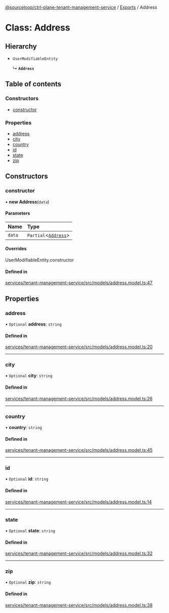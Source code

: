 [@sourceloop/ctrl-plane-tenant-management-service](../README.md) / [Exports](../modules.md) / Address

# Class: Address

## Hierarchy

- `UserModifiableEntity`

  ↳ **`Address`**

## Table of contents

### Constructors

- [constructor](Address.md#constructor)

### Properties

- [address](Address.md#address)
- [city](Address.md#city)
- [country](Address.md#country)
- [id](Address.md#id)
- [state](Address.md#state)
- [zip](Address.md#zip)

## Constructors

### constructor

• **new Address**(`data`)

#### Parameters

| Name | Type |
| :------ | :------ |
| `data` | `Partial`<[`Address`](Address.md)\> |

#### Overrides

UserModifiableEntity.constructor

#### Defined in

[services/tenant-management-service/src/models/address.model.ts:47](https://github.com/sourcefuse/arc-saas/blob/5e03dcb/services/tenant-management-service/src/models/address.model.ts#L47)

## Properties

### address

• `Optional` **address**: `string`

#### Defined in

[services/tenant-management-service/src/models/address.model.ts:20](https://github.com/sourcefuse/arc-saas/blob/5e03dcb/services/tenant-management-service/src/models/address.model.ts#L20)

___

### city

• `Optional` **city**: `string`

#### Defined in

[services/tenant-management-service/src/models/address.model.ts:26](https://github.com/sourcefuse/arc-saas/blob/5e03dcb/services/tenant-management-service/src/models/address.model.ts#L26)

___

### country

• **country**: `string`

#### Defined in

[services/tenant-management-service/src/models/address.model.ts:45](https://github.com/sourcefuse/arc-saas/blob/5e03dcb/services/tenant-management-service/src/models/address.model.ts#L45)

___

### id

• `Optional` **id**: `string`

#### Defined in

[services/tenant-management-service/src/models/address.model.ts:14](https://github.com/sourcefuse/arc-saas/blob/5e03dcb/services/tenant-management-service/src/models/address.model.ts#L14)

___

### state

• `Optional` **state**: `string`

#### Defined in

[services/tenant-management-service/src/models/address.model.ts:32](https://github.com/sourcefuse/arc-saas/blob/5e03dcb/services/tenant-management-service/src/models/address.model.ts#L32)

___

### zip

• `Optional` **zip**: `string`

#### Defined in

[services/tenant-management-service/src/models/address.model.ts:38](https://github.com/sourcefuse/arc-saas/blob/5e03dcb/services/tenant-management-service/src/models/address.model.ts#L38)

